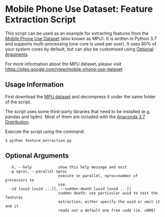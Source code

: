 # Mobile Phone Use Dataset: Feature Extraction Script

This script can be used as an example for extracting features from the [Mobile Phone Use Dataset](https://sites.google.com/view/mobile-phone-use-dataset) (also known as MPU). It is written in Python 3.7 and supports multi-processing (one core is used per user). It uses 80% of your system cores by default, but can also be customised using [Optional Arguments](Optional-Arguments).

For more information about the MPU dataset, please visit https://sites.google.com/view/mobile-phone-use-dataset.


## Usage Information

First download the [MPU dataset](https://sites.google.com/view/mobile-phone-use-dataset) and decompress it under the same folder of the script.

The script uses some third-party libraries that need to be installed (e.g. pandas and tqdm). Most of them are included with the [Anaconda 3.7 Distribution](https://www.anaconda.com/download/).

Execute the script using the command:

`
$ python feature_extraction.py
`


## Optional Arguments

```
  -h, --help            show this help message and exit
  -p nproc, --parallel nproc
                        execute in parallel, nproc=number of processors to
                        use.
  -sd [uuid [uuid ...]], --sudden-death [uuid [uuid ...]]
                        sudden death: use particular uuid to test the features
                        extraction; either specify the uuid or omit it and it
                        reads out a default one from code (ie. u000)
```
